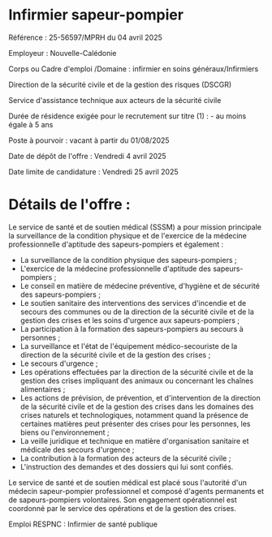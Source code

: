 # Infirmier sapeur-pompier

Référence : 25-56597/MPRH du 04 avril 2025

Employeur : Nouvelle-Calédonie

Corps ou Cadre d'emploi /Domaine : infirmier en soins généraux/Infirmiers

Direction de la sécurité civile et de la gestion des risques (DSCGR)

Service d'assistance technique aux acteurs de la sécurité civile

Durée de résidence exigée pour le recrutement sur titre (1) : - au moins égale à 5 ans

Poste à pourvoir : vacant à partir du 01/08/2025

Date de dépôt de l'offre : Vendredi 4 avril 2025

Date limite de candidature : Vendredi 25 avril 2025

# Détails de l'offre :

Le service de santé et de soutien médical (SSSM) a pour mission principale la surveillance de la condition physique et de l'exercice de la médecine professionnelle d'aptitude des sapeurs-pompiers et également :

- La surveillance de la condition physique des sapeurs-pompiers ;
- L'exercice de la médecine professionnelle d'aptitude des sapeurs-pompiers ;
- Le conseil en matière de médecine préventive, d'hygiène et de sécurité des sapeurs-pompiers ;
- Le soutien sanitaire des interventions des services d'incendie et de secours des communes ou de la direction de la sécurité civile et de la gestion des crises et les soins d'urgence aux sapeurs-pompiers ;
- La participation à la formation des sapeurs-pompiers au secours à personnes ;
- La surveillance et l'état de l'équipement médico-secouriste de la direction de la sécurité civile et de la gestion des crises ;
- Le secours d'urgence ;
- Les opérations effectuées par la direction de la sécurité civile et de la gestion des crises impliquant des animaux ou concernant les chaînes alimentaires ;
- Les actions de prévision, de prévention, et d'intervention de la direction de la sécurité civile et de la gestion des crises dans les domaines des crises naturels et technologiques, notamment quand la présence de certaines matières peut présenter des crises pour les personnes, les biens ou l'environnement ;
- La veille juridique et technique en matière d'organisation sanitaire et médicale des secours d'urgence ;
- La contribution à la formation des acteurs de la sécurité civile ;
- L'instruction des demandes et des dossiers qui lui sont confiés.

Le service de santé et de soutien médical est placé sous l'autorité d'un médecin sapeur-pompier professionnel et composé d'agents permanents et de sapeurs-pompiers volontaires. Son engagement opérationnel est coordonné par le service des opérations et de la gestion des crises.

Emploi RESPNC : Infirmier de santé publique
